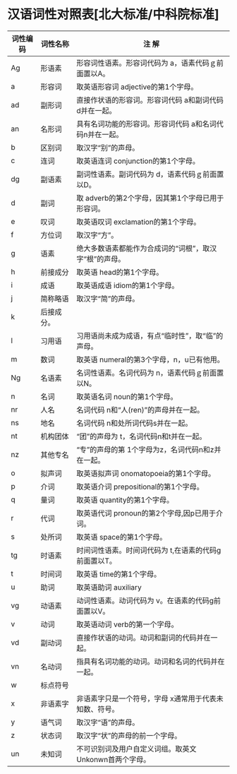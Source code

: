 # 汉语词性对照表[北大标准/中科院标准]

词性编码	|词性名称	|注 解
---|---|---
Ag	|形语素	|形容词性语素。形容词代码为 a，语素代码ｇ前面置以A。
a	|形容词	|取英语形容词 adjective的第1个字母。
ad	|副形词	|直接作状语的形容词。形容词代码 a和副词代码d并在一起。
an	|名形词	|具有名词功能的形容词。形容词代码 a和名词代码n并在一起。
b	|区别词	|取汉字“别”的声母。
c	|连词	|取英语连词 conjunction的第1个字母。
dg	|副语素	|副词性语素。副词代码为 d，语素代码ｇ前面置以D。
d	|副词	|取 adverb的第2个字母，因其第1个字母已用于形容词。
e	|叹词	|取英语叹词 exclamation的第1个字母。
f	|方位词	|取汉字“方”。
g	|语素	|绝大多数语素都能作为合成词的“词根”，取汉字“根”的声母。
h	|前接成分	|取英语 head的第1个字母。
i	|成语	|取英语成语 idiom的第1个字母。
j	|简称略语|	取汉字“简”的声母。
k	|后接成分。
l	|习用语	|习用语尚未成为成语，有点“临时性”，取“临”的声母。
m	|数词	|取英语 numeral的第3个字母，n，u已有他用。
Ng	|名语素	|名词性语素。名词代码为 n，语素代码ｇ前面置以N。
n	|名词	|取英语名词 noun的第1个字母。
nr	|人名	|名词代码 n和“人(ren)”的声母并在一起。
ns	|地名	|名词代码 n和处所词代码s并在一起。
nt	|机构团体	|“团”的声母为 t，名词代码n和t并在一起。
nz	|其他专名	|“专”的声母的第 1个字母为z，名词代码n和z并在一起。
o	|拟声词	|取英语拟声词 onomatopoeia的第1个字母。
p	|介词|	取英语介词 prepositional的第1个字母。
q	|量词	|取英语 quantity的第1个字母。
r	|代词	|取英语代词 pronoun的第2个字母,因p已用于介词。
s	|处所词	|取英语 space的第1个字母。
tg	|时语素	|时间词性语素。时间词代码为 t,在语素的代码g前面置以T。
t	|时间词	|取英语 time的第1个字母。
u	|助词	|取英语助词 auxiliary
vg	|动语素	|动词性语素。动词代码为 v。在语素的代码g前面置以V。
v	|动词	|取英语动词 verb的第一个字母。
vd	|副动词	|直接作状语的动词。动词和副词的代码并在一起。
vn	|名动词	|指具有名词功能的动词。动词和名词的代码并在一起。
w	|标点符号|
x	|非语素字	|非语素字只是一个符号，字母 x通常用于代表未知数、符号。
y	|语气词	|取汉字“语”的声母。
z	|状态词	|取汉字“状”的声母的前一个字母。
un	|未知词	|不可识别词及用户自定义词组。取英文Unkonwn首两个字母。

